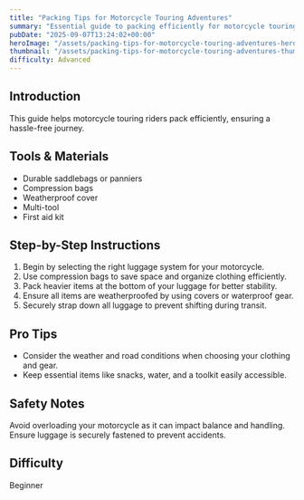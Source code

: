 ```yaml
---
title: "Packing Tips for Motorcycle Touring Adventures"
summary: "Essential guide to packing efficiently for motorcycle touring trips"
pubDate: "2025-09-07T13:24:02+00:00"
heroImage: "/assets/packing-tips-for-motorcycle-touring-adventures-hero.jpg"
thumbnail: "/assets/packing-tips-for-motorcycle-touring-adventures-thumb.jpg"
difficulty: Advanced
---
```


<h2>Introduction</h2>
<p>This guide helps motorcycle touring riders pack efficiently, ensuring a hassle-free journey.</p>
<h2>Tools & Materials</h2>
<ul>
  <li>Durable saddlebags or panniers</li>
  <li>Compression bags</li>
  <li>Weatherproof cover</li>
  <li>Multi-tool</li>
  <li>First aid kit</li>
</ul>
<h2>Step-by-Step Instructions</h2>
<ol>
  <li>Begin by selecting the right luggage system for your motorcycle.</li>
  <li>Use compression bags to save space and organize clothing efficiently.</li>
  <li>Pack heavier items at the bottom of your luggage for better stability.</li>
  <li>Ensure all items are weatherproofed by using covers or waterproof gear.</li>
  <li>Securely strap down all luggage to prevent shifting during transit.</li>
</ol>
<h2>Pro Tips</h2>
<ul>
  <li>Consider the weather and road conditions when choosing your clothing and gear.</li>
  <li>Keep essential items like snacks, water, and a toolkit easily accessible.</li>
</ul>
<h2>Safety Notes</h2>
<p>Avoid overloading your motorcycle as it can impact balance and handling. Ensure luggage is securely fastened to prevent accidents.</p>
<h2>Difficulty</h2>
<p>Beginner</p>